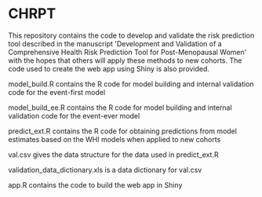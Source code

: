 # CHRPT
This repository contains the code to develop and validate the risk prediction tool described in the manuscript 'Development and Validation of a Comprehensive Health Risk Prediction Tool for Post-Menopausal Women' with the hopes that others will apply these methods to new cohorts. The code used to create the web app using Shiny is also provided.

model_build.R contains the R code for model building and internal validation code for the event-first model

model_build_ee.R contains the R code for model building and internal validation code for the event-ever model

predict_ext.R contains the R code for obtaining predictions from model estimates based on the WHI models when applied to new cohorts

val.csv gives the data structure for the data used in predict_ext.R

validation_data_dictionary.xls is a data dictionary for val.csv

app.R contains the code to build the web app in Shiny
